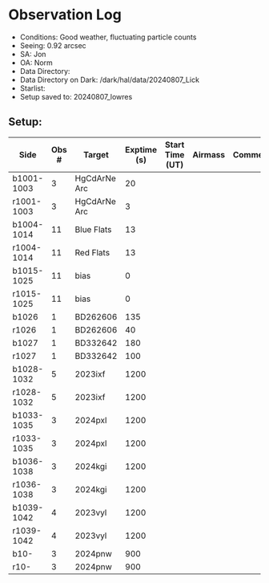 # Observation Log

* Conditions: Good weather, fluctuating particle counts
* Seeing: 0.92 arcsec
* SA: Jon
* OA: Norm
* Data Directory: 
* Data Directory on Dark: /dark/hal/data/20240807_Lick
* Starlist: 
* Setup saved to: 20240807_lowres

## Setup: 


| Side | Obs #     | Target    | Exptime (s) | Start Time (UT) | Airmass | Comments                                                   |
|------|-----------|-----------|-------------|-----------------|---------|------------------------------------------------------------|
|b1001-1003|3|HgCdArNe Arc      |20| |||
|r1001-1003|3|HgCdArNe Arc     |3| |||
|b1004-1014|11| Blue Flats |13| |||
|r1004-1014|11| Red Flats  |13| |||
|b1015-1025|11|bias      |0| |||
|r1015-1025|11|bias      |0| |||
|b1026|1|BD262606      |135| |||
|r1026|1|BD262606      |40| |||
|b1027|1|BD332642      |180| |||
|r1027|1|BD332642      |100| |||
|b1028-1032|5|2023ixf     |1200| |||
|r1028-1032|5|2023ixf     |1200| |||
|b1033-1035|3|2024pxl     |1200| |||
|r1033-1035|3|2024pxl     |1200| |||
|b1036-1038|3|2024kgi     |1200| |||
|r1036-1038|3|2024kgi     |1200| |||
|b1039-1042|4|2023vyl     |1200| |||
|r1039-1042|4|2023vyl     |1200| |||
|b10-|3|2024pnw    |900| |||
|r10-|3|2024pnw    |900| |||
